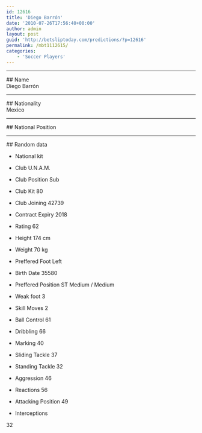 ```yaml
---
id: 12616
title: 'Diego Barrón'
date: '2010-07-26T17:56:40+00:00'
author: admin
layout: post
guid: 'http://betsliptoday.com/predictions/?p=12616'
permalink: /mbt1112615/
categories:
    - 'Soccer Players'
---
```


- - - - - -

\## Name  
 Diego Barrón

- - - - - -

\## Nationality  
 Mexico

- - - - - -

\## National Position

- - - - - -

\## Random data

- National kit
- Club
 U.N.A.M.

- Club Position
 Sub

- Club Kit
 80

- Club Joining
 42739

- Contract Expiry
 2018

- Rating
 62

- Height
 174 cm

- Weight
 70 kg

- Preffered Foot
 Left

- Birth Date
 35580

- Preffered Position
 ST Medium / Medium

- Weak foot
 3

- Skill Moves
 2

- Ball Control
 61

- Dribbling
 66

- Marking
 40

- Sliding Tackle
 37

- Standing Tackle
 32

- Aggression
 46

- Reactions
 56

- Attacking Position
 49

- Interceptions

 32
